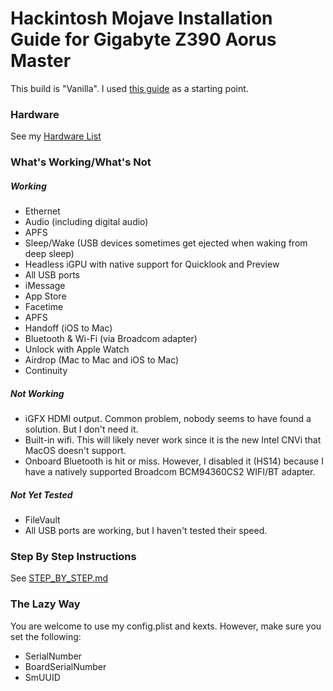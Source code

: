 # Hackintosh Mojave Installation Guide for Gigabyte Z390 Aorus Master

This build is "Vanilla". I used [this guide](https://hackintosh.gitbook.io/-r-hackintosh-vanilla-desktop-guide/) as a starting point.

### Hardware

See my [Hardware List](HARDWARE.md)


### What's Working/What's Not

##### Working
- Ethernet
- Audio (including digital audio)
- APFS
- Sleep/Wake (USB devices sometimes get ejected when waking from deep sleep)
- Headless iGPU with native support for Quicklook and Preview
- All USB ports
- iMessage
- App Store
- Facetime
- APFS
- Handoff (iOS to Mac)
- Bluetooth & Wi-Fi (via Broadcom adapter)
- Unlock with Apple Watch
- Airdrop (Mac to Mac and iOS to Mac)
- Continuity


##### Not Working
- iGFX HDMI output. Common problem, nobody seems to have found a solution. But I don't need it.
- Built-in wifi. This will likely never work since it is the new Intel CNVi that MacOS doesn't support.
- Onboard Bluetooth is hit or miss. However, I disabled it (HS14) because I have a natively supported Broadcom BCM94360CS2 WIFI/BT adapter.


##### Not Yet Tested
- FileVault
- All USB ports are working, but I haven't tested their speed.


### Step By Step Instructions

See [STEP_BY_STEP.md](STEP_BY_STEP.md)


### The Lazy Way

You are welcome to use my config.plist and kexts. However, make sure you set the following:

- SerialNumber
- BoardSerialNumber
- SmUUID

